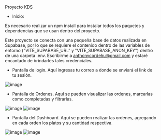 Proyecto KDS

- Inicio:

Es necesario realizar un npm install para instalar todos los paquetes y dependencias que se usan dentro del proyecto.

Este proyecto se conecta con una pequeña base de datos realizada en Supabase, por lo que se requiere el contenido dentro de las variables de entorno ("VITE_SUPABASE_URL" y "VITE_SUPABASE_ANON_KEY") dentro de una carpeta .env. Escribirme a anthonycordehu@gmail.com y estaré encantado de brindarles tales credenciales.
  
- Pantalla de login. Aquí ingresas tu correo a donde se enviará el link de tu sesión.
  
![image](https://github.com/AntMient/RetoKDS/assets/102553238/7a1e1c23-7fa1-4977-bc6f-04dd342b998f)

- Pantalla de Ordenes. Aquí se pueden visualizar las ordenes, marcarlas como completadas y filtrarlas.
  
![image](https://github.com/AntMient/RetoKDS/assets/102553238/681b5530-d02e-4633-ada3-52ad230e76cc)
![image](https://github.com/AntMient/RetoKDS/assets/102553238/fac36bdf-1397-4037-8a70-1eb64d6a844a)

- Pantalla del Dashboard. Aquí se pueden realizar las ordenes, agregando en cada orden los platos y su cantidad respectiva.
  
![image](https://github.com/AntMient/RetoKDS/assets/102553238/281c7045-1e73-4791-9143-06fc9a33deb8)
![image](https://github.com/AntMient/RetoKDS/assets/102553238/1fc7bc21-33c7-4304-812f-49b012881032)

